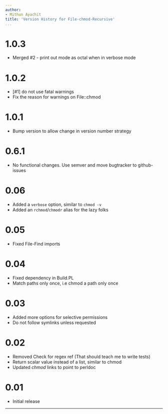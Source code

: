 ```yaml
---
author:
- Mithun Ayachit
title: 'Version History for File-chmod-Recursive'
...
```


# 1.0.3

-   Merged \#2 - print out mode as octal when in verbose mode

# 1.0.2

-   [\#1] do not use fatal warnings
-   Fix the reason for warnings on File::chmod

# 1.0.1

-   Bump version to allow change in version number strategy

# 0.6.1

-   No functional changes. Use semver and move bugtracker to
    github-issues

# 0.06

-   Added a `verbose` option, similar to `chmod -v`
-   Added an `rchmod`/`chmodr` alias for the lazy folks

# 0.05

-   Fixed File-Find imports

# 0.04

-   Fixed dependency in Build.PL
-   Match paths only once, i.e chmod a path only once

# 0.03

-   Added more options for selective permissions
-   Do not follow symlinks unless requested

# 0.02

-   Removed Check for regex ref (That should teach me to write tests)
-   Return scalar value instead of a list, similar to chmod
-   Updated *chmod* links to point to perldoc

# 0.01

-   Initial release

------------------------------------------------------------------------

